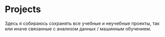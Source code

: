 # Projects
Здесь я собираюсь сохранять все учебные и неучебные проекты, так или иначе связанные с анализом данных / машинным обучением.
